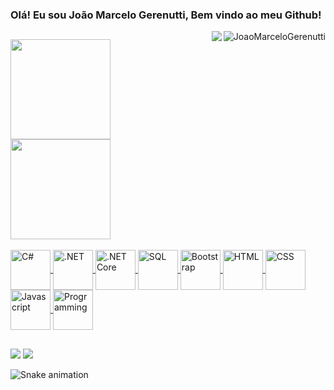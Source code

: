 ### Olá! Eu sou João Marcelo Gerenutti, Bem vindo ao meu Github!

<div>
  <img align="right" img src="https://komarev.com/ghpvc/?username=JoaoMarceloGerenutti&color=green" alt="JoaoMarceloGerenutti" />
  <img align="right" img src="https://img.shields.io/github/followers/JoaoMarceloGerenutti.svg?style=social&label=Follow&maxAge=2592000" />
</div>

##

<div>
  <a href="https://github.com/JoaoMarceloGerenutti">
  <img height="160em" src="https://github-readme-stats.vercel.app/api?username=JoaoMarceloGerenutti&show_icons=true&theme=dracula&include_all_commits=true&count_private=true"/>
  <img height="160em" src="https://github-readme-stats.vercel.app/api/top-langs/?username=JoaoMarceloGerenutti&hide=assembly,pascal,python,pawn,aidl,java&layout=compact&langs_count=6&theme=dracula"/>
</div>
<div style="display: inline_block"><br>
  <img align="center" alt="C#" height="64px" width="64px" src="https://cdn.jsdelivr.net/gh/devicons/devicon/icons/csharp/csharp-original.svg">
  <img align="center" alt=".NET" height="64px" width="64px" src="https://cdn.jsdelivr.net/gh/devicons/devicon/icons/dot-net/dot-net-plain-wordmark.svg">
  <img align="center" alt=".NET Core" height="64px" width="64px" src="https://cdn.jsdelivr.net/gh/devicons/devicon/icons/dotnetcore/dotnetcore-original.svg">
  <img align="center" alt="SQL" height="64px" width="64px" src="https://cdn.jsdelivr.net/gh/devicons/devicon/icons/mysql/mysql-original-wordmark.svg">
  <img align="center" alt="Bootstrap" height="64px" width="64px" src="https://cdn.jsdelivr.net/gh/devicons/devicon/icons/bootstrap/bootstrap-original-wordmark.svg">
  <img align="center" alt="HTML" height="64px" width="64px" src="https://cdn.jsdelivr.net/gh/devicons/devicon/icons/html5/html5-plain-wordmark.svg">
  <img align="center" alt="CSS" height="64px" width="64px" src="https://cdn.jsdelivr.net/gh/devicons/devicon/icons/css3/css3-plain-wordmark.svg">
  <img align="center" alt="Javascript" height="64px" width="64px" src="https://cdn.jsdelivr.net/gh/devicons/devicon/icons/javascript/javascript-original.svg">
  <img align="center" alt="Programming" height="64px" width="64px" src="https://assets-global.website-files.com/5e9aa66fd3886aa2b4ec01ca/62f213271ca43fb8798742c1_ezgif.com-gif-maker%20(2).gif">
</div>

##

<div> 
  <a href="mailto:joaomarcelogerenuttii@hotmail.com"><img src="https://img.shields.io/badge/Microsoft_Outlook-0078D4?style=for-the-badge&logo=microsoft-outlook&logoColor=white"></a>
  <a href="https://www.linkedin.com/in/joão-marcelo-gerenutti-2a66bb1a2/" target="_blank"><img src="https://img.shields.io/badge/-LinkedIn-%230077B5?style=for-the-badge&logo=linkedin&logoColor=white" target="_blank"></a> 
 
  ![Snake animation](https://github.com/JoaoMarceloGerenutti/JoaoMarceloGerenutti/blob/output/github-contribution-grid-snake.svg)
 
</div>
